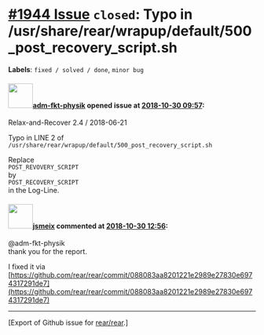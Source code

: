 [\#1944 Issue](https://github.com/rear/rear/issues/1944) `closed`: Typo in /usr/share/rear/wrapup/default/500\_post\_recovery\_script.sh
========================================================================================================================================

**Labels**: `fixed / solved / done`, `minor bug`

#### <img src="https://avatars.githubusercontent.com/u/44602485?v=4" width="50">[adm-fkt-physik](https://github.com/adm-fkt-physik) opened issue at [2018-10-30 09:57](https://github.com/rear/rear/issues/1944):

Relax-and-Recover 2.4 / 2018-06-21

Typo in LINE 2 of
`/usr/share/rear/wrapup/default/500_post_recovery_script.sh`

Replace  
`POST_REVOVERY_SCRIPT`  
by  
`POST_RECOVERY_SCRIPT`  
in the Log-Line.

#### <img src="https://avatars.githubusercontent.com/u/1788608?u=925fc54e2ce01551392622446ece427f51e2f0ce&v=4" width="50">[jsmeix](https://github.com/jsmeix) commented at [2018-10-30 12:56](https://github.com/rear/rear/issues/1944#issuecomment-434290306):

@adm-fkt-physik  
thank you for the report.

I fixed it via  
[https://github.com/rear/rear/commit/088083aa8201221e2989e27830e6974317291de7](https://github.com/rear/rear/commit/088083aa8201221e2989e27830e6974317291de7)

------------------------------------------------------------------------

\[Export of Github issue for
[rear/rear](https://github.com/rear/rear).\]
